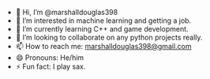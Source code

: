- 👋 Hi, I’m @marshalldouglas398
- 👀 I’m interested in machine learning and getting a job.
- 🌱 I’m currently learning C++ and game development.
- 💞️ I’m looking to collaborate on any python projects really.
- 📫 How to reach me: marshalldouglas398@gmail.com
- 😄 Pronouns: He/him
- ⚡ Fun fact: I play sax.
